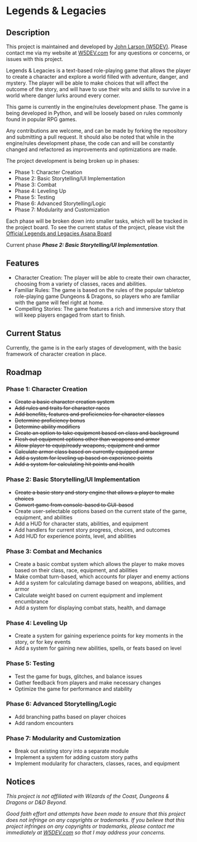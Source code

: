 # Legends & Legacies

## Description

This project is maintained and developed by [John Larson (W5DEV)](github.com/W5DEV). Please contact me via my website at [W5DEV.com](https://w5dev.com) for any questions or concerns, or issues with this project.

Legends & Legacies is a text-based role-playing game that allows the player to create a character and explore a world filled with adventure, danger, and mystery. The player will be able to make choices that will affect the outcome of the story, and will have to use their wits and skills to survive in a world where danger lurks around every corner.

This game is currently in the engine/rules development phase. The game is being developed in Python, and will be loosely based on rules commonly found in popular RPG games.

Any contributions are welcome, and can be made by forking the repository and submitting a pull request. It should also be noted that while in the engine/rules development phase, the code can and will be constantly changed and refactored as improvements and optimizations are made.

The project development is being broken up in phases:

- Phase 1: Character Creation
- Phase 2: Basic Storytelling/UI Implementation
- Phase 3: Combat
- Phase 4: Leveling Up
- Phase 5: Testing
- Phase 6: Advanced Storytelling/Logic
- Phase 7: Modularity and Customization

Each phase will be broken down into smaller tasks, which will be tracked in the project board. To see the current status of the project, please visit the [Official Legends and Legacies Asana Board](https://app.asana.com/0/1207330598140022/1207330707711688)

Current phase ***Phase 2: Basic Storytelling/UI Implementation***.

## Features

- Character Creation: The player will be able to create their own character, choosing from a variety of classes, races and abilities.
- Familiar Rules: The game is based on the rules of the popular tabletop role-playing game Dungeons & Dragons, so players who are familiar with the game will feel right at home.
- Compelling Stories: The game features a rich and immersive story that will keep players engaged from start to finish.

## Current Status

Currently, the game is in the early stages of development, with the basic framework of character creation in place.

## Roadmap

### Phase 1: Character Creation

- ~~Create a basic character creation system~~
- ~~Add rules and traits for character races~~
- ~~Add benefits, features and proficiencies for character classes~~
- ~~Determine proficiency bonus~~
- ~~Determine ability modifiers~~
- ~~Create an option to take equipment based on class and background~~
- ~~Flesh out equipment options other than weapons and armor~~
- ~~Allow player to equip/ready weapons, equipment and armor~~
- ~~Calculate armor class based on currently equipped armor~~
- ~~Add a system for leveling up based on experience points~~
- ~~Add a system for calculating hit points and health~~

### Phase 2: Basic Storytelling/UI Implementation

- ~~Create a basic story and story engine that allows a player to make choices~~
- ~~Convert game from console-based to GUI-based~~
- Create user-selectable options based on the current state of the game, equipment, and abilities
- Add a HUD for character stats, abilities, and equipment
- Add handlers for current story progress, choices, and outcomes
- Add HUD for experience points, level, and abilities

### Phase 3: Combat and Mechanics

- Create a basic combat system which allows the player to make moves based on their class, race, equipment, and abilities
- Make combat turn-based, which accounts for player and enemy actions
- Add a system for calculating damage based on weapons, abilities, and armor
- Calculate weight based on current equipment and implement encumbrance
- Add a system for displaying combat stats, health, and damage

### Phase 4: Leveling Up

- Create a system for gaining experience points for key moments in the story, or for key events
- Add a system for gaining new abilities, spells, or feats based on level

### Phase 5: Testing

- Test the game for bugs, glitches, and balance issues
- Gather feedback from players and make necessary changes
- Optimize the game for performance and stability

### Phase 6: Advanced Storytelling/Logic

- Add branching paths based on player choices
- Add random encounters

### Phase 7: Modularity and Customization

- Break out existing story into a separate module
- Implement a system for adding custom story paths
- Implement modularity for characters, classes, races, and equipment

## Notices

*This project is not affiliated with Wizards of the Coast, Dungeons & Dragons or D&D Beyond.*

*Good faith effort and attempts have been made to ensure that this project does not infringe on any copyrights or trademarks. If you believe that this project infringes on any copyrights or trademarks, please contact me immediately at [W5DEV.com](https://w5dev.com) so that I may address your concerns.*
